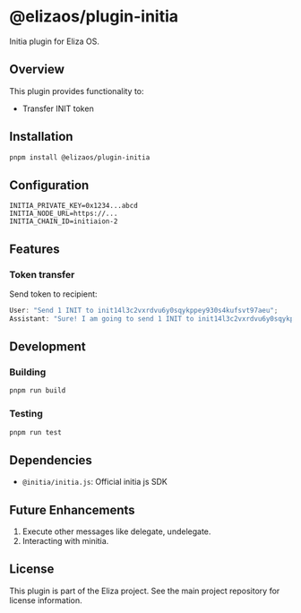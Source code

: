 # @elizaos/plugin-initia

Initia plugin for Eliza OS.

## Overview

This plugin provides functionality to:

- Transfer INIT token

## Installation

```bash
pnpm install @elizaos/plugin-initia
```

## Configuration

```env
INITIA_PRIVATE_KEY=0x1234...abcd
INITIA_NODE_URL=https://...
INITIA_CHAIN_ID=initiaion-2
```

## Features


### Token transfer

Send token to recipient:
```typescript
User: "Send 1 INIT to init14l3c2vxrdvu6y0sqykppey930s4kufsvt97aeu";
Assistant: "Sure! I am going to send 1 INIT to init14l3c2vxrdvu6y0sqykppey930s4kufsvt97aeu";
```

## Development

### Building

```bash
pnpm run build
```

### Testing

```bash
pnpm run test
```

## Dependencies

- `@initia/initia.js`: Official initia js SDK

## Future Enhancements

1. Execute other messages like delegate, undelegate.
2. Interacting with minitia.


## License

This plugin is part of the Eliza project. See the main project repository for license information.

